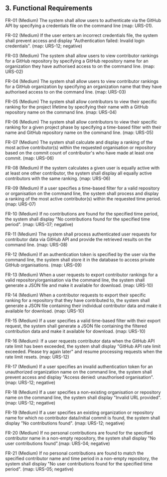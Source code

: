 ## 3. Functional Requirements

FR-01 (Medium) The system shall allow users to authenticate via the GitHub API by specifying a credentials file on the command line (map: URS-01).

FR-02 (Medium) If the user enters an incorrect credentials file, the system shall prevent access and display "Authentication failed: Invalid login credentials". (map: URS-12; negative)

FR-03 (Medium) The system shall allow users to view contributor rankings for a GitHub repository by specifying a GitHub repository name for an organization they have authorised access to on the command line. (map: URS-02)

FR-04 (Medium) The system shall allow users to view contributor rankings for a GitHub organization by specifying an organization name that they have authorised access to on the command line. (map: URS-03)

FR-05 (Medium) The system shall allow contributors to view their specific ranking for the project lifetime by specifying their name with a GitHub repository name on the command line. (map: URS-04)

FR-06 (Medium) The system shall allow contributors to view their specific ranking for a given project phase by specifying a time-based filter with their name and GitHub repository name on the command line. (map: URS-05)

FR-07 (Medium) The system shall calculate and display a ranking of the most active contributor(s) within the requested organisation or repository based on the commit count of contributor's who have made at least one commit. (map: URS-06)

FR-08 (Medium) If the system calculates a given user is equally active with at least one other contributor, the system shall display all equally active contributors with the same ranking. (map: URS-06)

FR-09 (Medium) If a user specifies a time-based filter for a valid repository or organisation on the command line, the system shall process and display a ranking of the most active contributor(s) within the requested time period. (map: URS-07)

FR-10 (Medium) If no contributions are found for the specified time period, the system shall display "No contributions found for the specified time period". (map: URS-07; negative)

FR-11 (Medium) The system shall process authenticated user requests for contributor data via GitHub API and provide the retrieved results on the command line. (map: URS-08)

FR-12 (Medium) If an authentication token is specified by the user via the command line, the system shall store it in the database to access private GitHub organisations. (map: URS-09)

FR-13 (Medium) When a user requests to export contributor rankings for a valid repository/organisation via the command line, the system shall generate a JSON file and make it available for download. (map: URS-10)

FR-14 (Medium) When a contributor requests to export their specific ranking for a repository that they have contributed to, the system shall generate a JSON file containing their individual contributor data and make it available for download. (map: URS-10)

FR-15 (Medium) If a user specifies a valid time-based filter with their export request, the system shall generate a JSON file containing the filtered contribution data and make it available for download. (map: URS-10)

FR-16 (Medium): If a user requests contributor data when the GitHub API rate limit has been exceeded, the system shall display "GitHub API rate limit exceeded. Please try again later" and resume processing requests when the rate limit resets. (map: URS-12)

FR-17 (Medium) If a user specifies an invalid authentication token for an unauthorized organization name on the command line, the system shall prevent access and display "Access denied: unauthorised organisation". (map: URS-12; negative)

FR-18 (Medium) If a user specifies a non-existing organisation or repository name on the command line, the system shall display "Invalid URL provided". (map: URS-12; negative)

FR-19 (Medium) If a user specifies an existing organization or repository name for which no contributor data/initial commit is found, the system shall display "No contributions found". (map: URS-12; negative)

FR-20 (Medium) If no personal contributions are found for the specified contributor name in a non-empty repository, the system shall display "No user contributions found".(map: URS-04; negative) 

FR-21 (Medium) If no personal contributions are found to match the specified contributor name and time period in a non-empty repository, the system shall display "No user contributions found for the specified time period". (map: URS-05; negative)